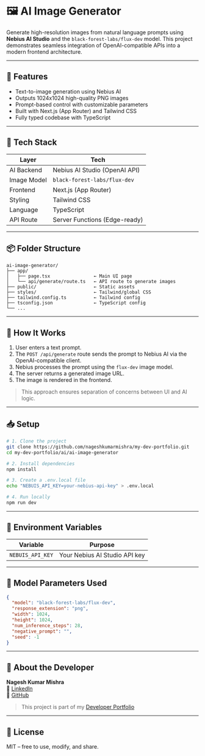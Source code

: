 # 🖼️ AI Image Generator

Generate high-resolution images from natural language prompts using **Nebius AI Studio** and the `black-forest-labs/flux-dev` model. This project demonstrates seamless integration of OpenAI-compatible APIs into a modern frontend architecture.

---

## 🚀 Features

- Text-to-image generation using Nebius AI
- Outputs 1024x1024 high-quality PNG images
- Prompt-based control with customizable parameters
- Built with Next.js (App Router) and Tailwind CSS
- Fully typed codebase with TypeScript

---

## 🧠 Tech Stack

| Layer         | Tech                          |
|---------------|-------------------------------|
| AI Backend    | Nebius AI Studio (OpenAI API) |
| Image Model   | `black-forest-labs/flux-dev`  |
| Frontend      | Next.js (App Router)          |
| Styling       | Tailwind CSS                  |
| Language      | TypeScript                    |
| API Route     | Server Functions (Edge-ready) |

---

## 📦 Folder Structure

```
ai-image-generator/
├── app/
│   ├── page.tsx                ← Main UI page
│   └── api/generate/route.ts   ← API route to generate images
├── public/                     ← Static assets
├── styles/                     ← Tailwind/global CSS
├── tailwind.config.ts          ← Tailwind config
├── tsconfig.json               ← TypeScript config
└── ...
```

---

## 🧪 How It Works

1. User enters a text prompt.
2. The `POST /api/generate` route sends the prompt to Nebius AI via the OpenAI-compatible client.
3. Nebius processes the prompt using the `flux-dev` image model.
4. The server returns a generated image URL.
5. The image is rendered in the frontend.

> This approach ensures separation of concerns between UI and AI logic.

---

## 📥 Setup

```bash
# 1. Clone the project
git clone https://github.com/nageshkumarmishra/my-dev-portfolio.git
cd my-dev-portfolio/ai/ai-image-generator

# 2. Install dependencies
npm install

# 3. Create a .env.local file
echo "NEBUIS_API_KEY=your-nebius-api-key" > .env.local

# 4. Run locally
npm run dev
```

---

## 🔐 Environment Variables

| Variable         | Purpose                         |
|------------------|---------------------------------|
| `NEBUIS_API_KEY` | Your Nebius AI Studio API key   |

---

## 🧬 Model Parameters Used

```json
{
  "model": "black-forest-labs/flux-dev",
  "response_extension": "png",
  "width": 1024,
  "height": 1024,
  "num_inference_steps": 28,
  "negative_prompt": "",
  "seed": -1
}
```

---

## 🙋 About the Developer

**Nagesh Kumar Mishra**  
🔗 [LinkedIn](https://linkedin.com/in/nageshkumarmishra)  
🐙 [GitHub](https://github.com/nageshkumarmishra)

> This project is part of my [Developer Portfolio](https://github.com/nageshkumarmishra/my-dev-portfolio)

---

## 📜 License

MIT – free to use, modify, and share.
